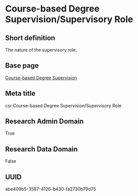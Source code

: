 # Course-based Degree Supervision/Supervisory Role
## Short definition
The nature of the supervisory role.
## Base page
[Course-based Degree Supervision](https://github.com/EuroCRIS/CASRAI-Dictionairies/blob/main/Objects/Course-based%20Degree%20Supervision.md)
## Meta title
csr:Course-based Degree Supervision/Supervisory Role
## Research Admin Domain
True
## Research Data Domain
False
## UUID
abe409b5-3587-4126-b430-fa2730b79d75
